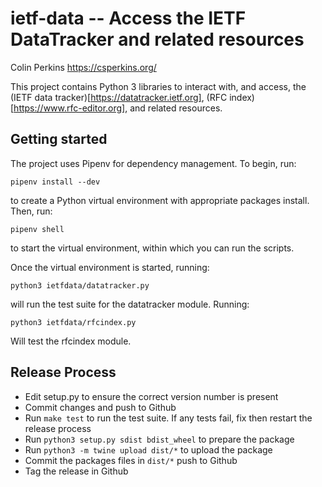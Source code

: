 ietf-data -- Access the IETF DataTracker and related resources
==============================================================

  Colin Perkins
  https://csperkins.org/

  This project contains Python 3 libraries to interact with, and
  access, the (IETF data tracker)[https://datatracker.ietf.org], 
  (RFC index)[https://www.rfc-editor.org], and related resources.



Getting started
---------------

  The project uses Pipenv for dependency management. To begin, run:
  ```~~~~~~~~
  pipenv install --dev
  ```
  to create a Python virtual environment with appropriate packages install.
  Then, run:
  ```~~~~~~~~
  pipenv shell
  ```
  to start the virtual environment, within which you can run the scripts.

  Once the virtual environment is started, running:
  ```~~~~~~~~
  python3 ietfdata/datatracker.py 
  ```
  will run the test suite for the datatracker module. Running:
  ```~~~~~~~~
  python3 ietfdata/rfcindex.py
  ```
  Will test the rfcindex module.



Release Process
---------------

- Edit setup.py to ensure the correct version number is present
- Commit changes and push to Github
- Run `make test` to run the test suite. If any tests fail, fix then
  restart the release process
- Run `python3 setup.py sdist bdist_wheel` to prepare the package
- Run `python3 -m twine upload dist/*` to upload the package
- Commit the packages files in `dist/*` push to Github
- Tag the release in Github



